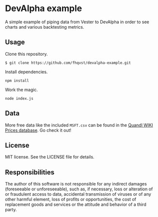 # DevAlpha example

A simple example of piping data from Vester to DevAlpha in order to see charts and various backtesting metrics.

## Usage

Clone this repository.

`$ git clone https://github.com/fhqvst/devalpha-example.git`

Install dependencies.

`npm install`

Work the magic.

`node index.js`

## Data

More free data like the included `MSFT.csv` can be found in the [Quandl WIKI Prices database](https://www.quandl.com/databases/WIKIP). Go check it out!

## License

MIT license. See the LICENSE file for details.

## Responsibilities

The author of this software is not responsible for any indirect damages (foreseeable or unforeseeable), such as, if necessary, loss or alteration of or fraudulent access to data, accidental transmission of viruses or of any other harmful element, loss of profits or opportunities, the cost of replacement goods and services or the attitude and behavior of a third party.
